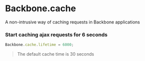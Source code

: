 Backbone.cache
==============

A non-intrusive way of caching requests in Backbone applications

### Start caching ajax requests for 6 seconds
```javascript
Backbone.cache.lifetime = 6000;
```

> The default cache time is 30 seconds
